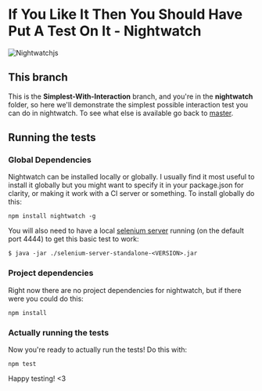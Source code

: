 # If You Like It Then You Should Have Put A Test On It - Nightwatch

![Nightwatchjs](http://nightwatchjs.org/img/logo-nightwatch.png)

## This branch
This is the **Simplest-With-Interaction** branch, and you're in the **nightwatch** folder, so here we'll demonstrate the simplest possible interaction test you can do in nightwatch. To see what else is available go back to [master](https://github.com/vikki/ifyoulikeitthenyoushouldhaveputatestonit/tree/master).

## Running the tests
### Global Dependencies
Nightwatch can be installed locally or globally. I usually find it most useful to install it globally but you might want to specify it in your package.json for clarity, or making it work with a CI server or something. To install globally do this:

    npm install nightwatch -g

You will also need to have a local [selenium server](http://docs.seleniumhq.org/download/) running (on the default port 4444) to get this basic test to work:

    $ java -jar ./selenium-server-standalone-<VERSION>.jar

### Project dependencies
Right now there are no project dependencies for nightwatch, but if there were you could do this:

    npm install

### Actually running the tests
Now you're ready to actually run the tests! Do this with:
    
	npm test

Happy testing! <3